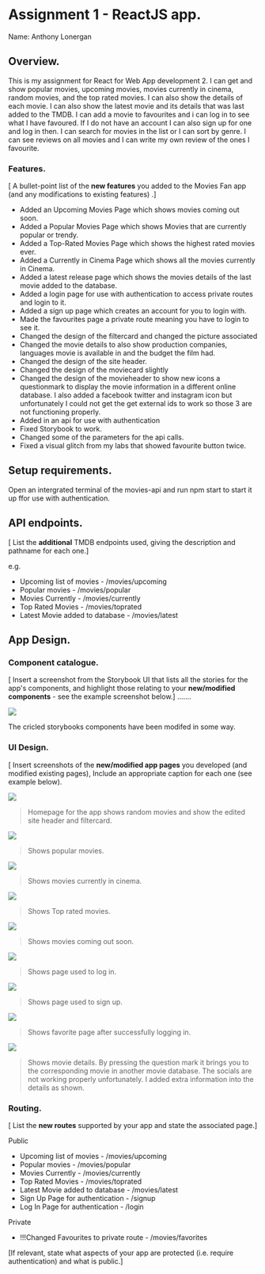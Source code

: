 # Assignment 1 - ReactJS app.

Name: Anthony Lonergan

## Overview.

This is my assignment for React for Web App development 2.
I can get and show popular movies, upcoming movies, movies currently in cinema, random movies, and the top rated movies. I can also show the details of each movie. I can also show the latest movie and its details that was last added to the TMDB. I can add a movie to favourites and i can log in to see what I have favoured. If I do not have an account I can also sign up for one and log in then. I can search for movies in the list or I can sort by genre. I can see reviews on all movies and I can write my own review of the ones I favourite.

### Features.
[ A bullet-point list of the __new features__ you added to the Movies Fan app (and any modifications to existing features) .]
 
+ Added an Upcoming Movies Page which shows movies coming out soon.
+ Added a Popular Movies Page which shows Movies that are currently popular or trendy.
+ Added a Top-Rated Movies Page which shows the highest rated movies ever.
+ Added a Currently in Cinema Page which shows all the movies currently in Cinema.
+ Added a latest release page which shows the movies details of the last movie added to the database.
+ Added a login page for use with authentication to access private routes and login to it.
+ Added a sign up page which creates an account for you to login with.
+ Made the favourites page a private route meaning you have to login to see it. 
+ Changed the design of the filtercard and changed the picture associated
+ Changed the movie details to also show production companies, languages movie is available in and the budget the film had.
+ Changed the design of the site header.
+ Changed the design of the moviecard slightly
+ Changed the design of the movieheader to show new icons a questionmark to display the movie information in a different online database. I also added a facebook twitter and instagram icon but unfortunately I could not get the get external ids to work so those 3 are not functioning properly.
+ Added in an api for use with authentication
+ Fixed Storybook to work.
+ Changed some of the parameters for the api calls.
+ Fixed a visual glitch from my labs that showed favourite button twice.

## Setup requirements.

Open an intergrated terminal of the movies-api and run npm start to start it up ffor use with authentication.

## API endpoints.

[ List the __additional__ TMDB endpoints used, giving the description and pathname for each one.] 

e.g.
+ Upcoming list of movies - /movies/upcoming
+ Popular movies - /movies/popular
+ Movies Currently - /movies/currently
+ Top Rated Movies - /movies/toprated
+ Latest Movie added to database - /movies/latest

## App Design.

### Component catalogue.

[ Insert a screenshot from the Storybook UI that lists all the stories for the app's components, and highlight those relating to your __new/modified components__ - see the example screenshot below.] .......

![](./images/storybook.png)

The cricled storybooks components have been modifed in some way.

### UI Design.

[ Insert screenshots of the __new/modified app pages__ you developed (and modified existing pages), Include an appropriate caption for each one (see example below).

![ ](./images/homepage.png)

>Homepage for the app shows random movies and show the edited site header and filtercard.

![ ](./images/popular.png)

>Shows popular movies.

![ ](./images/currently.png)

>Shows movies currently in cinema.

![ ](./images/toprated.png)

>Shows Top rated movies.

![ ](./images/upcoming.png)

>Shows movies coming out soon.

![ ](./images/login.png)

>Shows page used to log in.

![ ](./images/signup.png)

>Shows page used to sign up.

![ ](./images/favorites.png)

>Shows favorite page after successfully logging in.

![ ](./images/details.png)

>Shows movie details. By pressing the question mark it brings you to the corresponding movie in another movie database. The socials are not working properly unfortunately. I added extra information into the details as shown.

### Routing.

[ List the __new routes__ supported by your app and state the associated page.]

Public
+ Upcoming list of movies - /movies/upcoming
+ Popular movies - /movies/popular
+ Movies Currently - /movies/currently
+ Top Rated Movies - /movies/toprated
+ Latest Movie added to database - /movies/latest
+ Sign Up Page for authentication - /signup
+ Log In Page for authentication - /login

Private
+ !!!Changed Favourites to private route - /movies/favorites

[If relevant, state what aspects of your app are protected (i.e. require authentication) and what is public.]